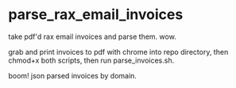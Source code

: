 # parse_rax_email_invoices
take pdf'd rax email invoices and parse them. wow.

grab and print invoices to pdf with chrome into repo directory, then chmod+x both scripts, then run parse_invoices.sh.

boom! json parsed invoices by domain.
